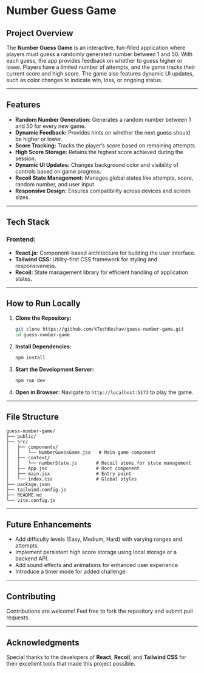 # Number Guess Game

## Project Overview
The **Number Guess Game** is an interactive, fun-filled application where players must guess a randomly generated number between 1 and 50. With each guess, the app provides feedback on whether to guess higher or lower. Players have a limited number of attempts, and the game tracks their current score and high score. The game also features dynamic UI updates, such as color changes to indicate win, loss, or ongoing status.

---

## Features

- **Random Number Generation:** Generates a random number between 1 and 50 for every new game.
- **Dynamic Feedback:** Provides hints on whether the next guess should be higher or lower.
- **Score Tracking:** Tracks the player’s score based on remaining attempts.
- **High Score Storage:** Retains the highest score achieved during the session.
- **Dynamic UI Updates:** Changes background color and visibility of controls based on game progress.
- **Recoil State Management:** Manages global states like attempts, score, random number, and user input.
- **Responsive Design:** Ensures compatibility across devices and screen sizes.

---

## Tech Stack

### Frontend:
- **React.js:** Component-based architecture for building the user interface.
- **Tailwind CSS:** Utility-first CSS framework for styling and responsiveness.
- **Recoil:** State management library for efficient handling of application states.

---

## How to Run Locally

1. **Clone the Repository:**
    ```bash
    git clone https://github.com/kTechKeshav/guess-number-game.git
    cd guess-number-game
    ```

2. **Install Dependencies:**
    ```bash
    npm install
    ```

3. **Start the Development Server:**
    ```bash
    npm run dev
    ```

4. **Open in Browser:**
    Navigate to `http://localhost:5173` to play the game.

---

## File Structure

```plaintext
guess-number-game/
├── public/
├── src/
│   ├── components/
│   │   └── NumberGuessGame.jsx   # Main game component
│   ├── context/
│   │   └── numberState.js       # Recoil atoms for state management
│   ├── App.jsx                  # Root component
│   ├── main.jsx                 # Entry point
│   └── index.css                # Global styles
├── package.json
├── tailwind.config.js
├── README.md
└── vite.config.js
```

---

## Future Enhancements

- Add difficulty levels (Easy, Medium, Hard) with varying ranges and attempts.
- Implement persistent high score storage using local storage or a backend API.
- Add sound effects and animations for enhanced user experience.
- Introduce a timer mode for added challenge.

---

## Contributing
Contributions are welcome! Feel free to fork the repository and submit pull requests.

---

## Acknowledgments
Special thanks to the developers of **React**, **Recoil**, and **Tailwind CSS** for their excellent tools that made this project possible.
